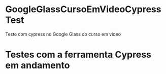 # GoogleGlassCursoEmVideoCypressTest
Teste com cypress no Google Glass do curso em video

# Testes com a ferramenta Cypress em andamento
